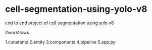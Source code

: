 # cell-segmentation-using-yolo-v8
end to end project of cell segmentation using yolo v8

#workflows

1.constants
2.entity
3.components
4.pipeline
5.app.py

